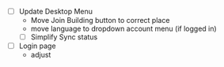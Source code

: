 - [ ] Update Desktop Menu
  - Move Join Building button to correct place
  - move language to dropdown account menu (if logged in)
  - [ ] Simplify Sync status
- [ ] Login page
  - adjust
